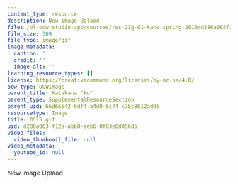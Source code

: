 ```yaml
---
content_type: resource
description: New image Uplaod
file: /ol-ocw-studio-app/courses/res-21g-01-kana-spring-2010/d286a063f12aabb8aeb68f03e0d056d5_0515.gif
file_size: 309
file_type: image/gif
image_metadata:
  caption: ''
  credit: ''
  image-alt: ''
learning_resource_types: []
license: https://creativecommons.org/licenses/by-nc-sa/4.0/
ocw_type: OCWImage
parent_title: Katakana "ku"
parent_type: SupplementalResourceSection
parent_uid: 66d66642-9df4-a4d0-8c74-c7bc8612ad95
resourcetype: Image
title: 0515.gif
uid: d286a063-f12a-abb8-aeb6-8f03e0d056d5
video_files:
  video_thumbnail_file: null
video_metadata:
  youtube_id: null
---
```

New image Uplaod